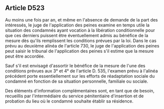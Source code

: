 Article D523
----
Au moins une fois par an, et même en l'absence de demande de la part des
intéressés, le juge de l'application des peines examine en temps utile la
situation des condamnés ayant vocation à la libération conditionnelle pour que
ces derniers puissent être éventuellement admis au bénéfice de la mesure dès
qu'ils remplissent les conditions prévues par la loi. Dans le cas prévu au
deuxième alinéa de l'article 730, le juge de l'application des peines peut
saisir le tribunal de l'application des peines s'il estime que la mesure peut
être accordée.

Sauf s'il est envisagé d'assortir le bénéfice de la mesure de l'une des
conditions prévues aux 3° et 4° de l'article D. 535, l'examen prévu à l'alinéa
précédent porte essentiellement sur les efforts de réadaptation sociale du
condamné en fonction de sa situation personnelle, familiale ou sociale.

Des éléments d'information complémentaires sont, en tant que de besoin,
recueillis par l'intermédiaire du service pénitentiaire d'insertion et de
probation du lieu où le condamné souhaite établir sa résidence.
